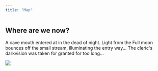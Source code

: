 ```yaml
---
title: "Map"
---
```


## Where are we now?

A cave mouth entered at in the dead of night. Light from the Full moon bounces off the small stream, illuminating the entry way... The cleric's darkvision was taken for granted for too long... 

![](/img/Map_Cragmaw_Hideout.png)